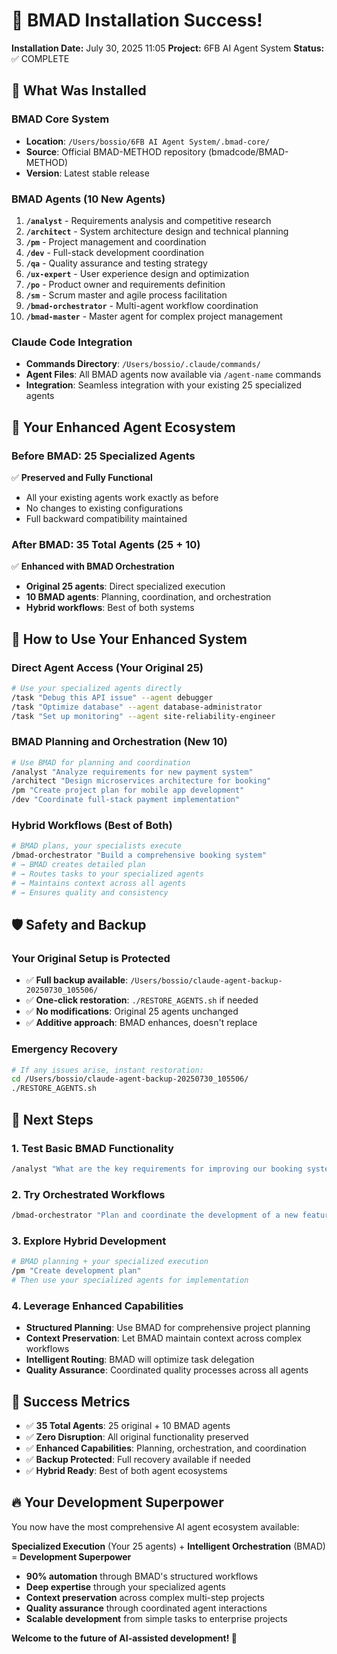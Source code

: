 # 🎉 BMAD Installation Success!

**Installation Date:** July 30, 2025 11:05
**Project:** 6FB AI Agent System
**Status:** ✅ COMPLETE

## 🚀 What Was Installed

### BMAD Core System
- **Location**: `/Users/bossio/6FB AI Agent System/.bmad-core/`
- **Source**: Official BMAD-METHOD repository (bmadcode/BMAD-METHOD)
- **Version**: Latest stable release

### BMAD Agents (10 New Agents)
1. **`/analyst`** - Requirements analysis and competitive research
2. **`/architect`** - System architecture design and technical planning  
3. **`/pm`** - Project management and coordination
4. **`/dev`** - Full-stack development coordination
5. **`/qa`** - Quality assurance and testing strategy
6. **`/ux-expert`** - User experience design and optimization
7. **`/po`** - Product owner and requirements definition
8. **`/sm`** - Scrum master and agile process facilitation
9. **`/bmad-orchestrator`** - Multi-agent workflow coordination
10. **`/bmad-master`** - Master agent for complex project management

### Claude Code Integration
- **Commands Directory**: `/Users/bossio/.claude/commands/`
- **Agent Files**: All BMAD agents now available via `/agent-name` commands
- **Integration**: Seamless integration with your existing 25 specialized agents

## 🔄 Your Enhanced Agent Ecosystem

### Before BMAD: 25 Specialized Agents
✅ **Preserved and Fully Functional**
- All your existing agents work exactly as before
- No changes to existing configurations
- Full backward compatibility maintained

### After BMAD: 35 Total Agents (25 + 10)
✅ **Enhanced with BMAD Orchestration**
- **Original 25 agents**: Direct specialized execution
- **10 BMAD agents**: Planning, coordination, and orchestration
- **Hybrid workflows**: Best of both systems

## 🎯 How to Use Your Enhanced System

### Direct Agent Access (Your Original 25)
```bash
# Use your specialized agents directly
/task "Debug this API issue" --agent debugger
/task "Optimize database" --agent database-administrator
/task "Set up monitoring" --agent site-reliability-engineer
```

### BMAD Planning and Orchestration (New 10)
```bash
# Use BMAD for planning and coordination
/analyst "Analyze requirements for new payment system"
/architect "Design microservices architecture for booking"
/pm "Create project plan for mobile app development"
/dev "Coordinate full-stack payment implementation"
```

### Hybrid Workflows (Best of Both)
```bash
# BMAD plans, your specialists execute
/bmad-orchestrator "Build a comprehensive booking system"
# → BMAD creates detailed plan
# → Routes tasks to your specialized agents
# → Maintains context across all agents
# → Ensures quality and consistency
```

## 🛡️ Safety and Backup

### Your Original Setup is Protected
- ✅ **Full backup available**: `/Users/bossio/claude-agent-backup-20250730_105506/`
- ✅ **One-click restoration**: `./RESTORE_AGENTS.sh` if needed
- ✅ **No modifications**: Original 25 agents unchanged
- ✅ **Additive approach**: BMAD enhances, doesn't replace

### Emergency Recovery
```bash
# If any issues arise, instant restoration:
cd /Users/bossio/claude-agent-backup-20250730_105506/
./RESTORE_AGENTS.sh
```

## 🚀 Next Steps

### 1. Test Basic BMAD Functionality
```bash
/analyst "What are the key requirements for improving our booking system?"
```

### 2. Try Orchestrated Workflows
```bash
/bmad-orchestrator "Plan and coordinate the development of a new feature"
```

### 3. Explore Hybrid Development
```bash
# BMAD planning + your specialized execution
/pm "Create development plan"
# Then use your specialized agents for implementation
```

### 4. Leverage Enhanced Capabilities
- **Structured Planning**: Use BMAD for comprehensive project planning
- **Context Preservation**: Let BMAD maintain context across complex workflows
- **Intelligent Routing**: BMAD will optimize task delegation
- **Quality Assurance**: Coordinated quality processes across all agents

## 🎉 Success Metrics

- ✅ **35 Total Agents**: 25 original + 10 BMAD agents
- ✅ **Zero Disruption**: All original functionality preserved
- ✅ **Enhanced Capabilities**: Planning, orchestration, and coordination
- ✅ **Backup Protected**: Full recovery available if needed
- ✅ **Hybrid Ready**: Best of both agent ecosystems

## 🔥 Your Development Superpower

You now have the most comprehensive AI agent ecosystem available:

**Specialized Execution** (Your 25 agents) + **Intelligent Orchestration** (BMAD) = **Development Superpower**

- **90% automation** through BMAD's structured workflows
- **Deep expertise** through your specialized agents  
- **Context preservation** across complex multi-step projects
- **Quality assurance** through coordinated agent interactions
- **Scalable development** from simple tasks to enterprise projects

**Welcome to the future of AI-assisted development! 🚀**